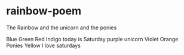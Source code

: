 # rainbow-poem
The Rainbow and the unicorn and the ponies

Blue 
Green
Red 
Indigo
today is Saturday
purple
unicorn
Violet
Orange
Ponies
Yellow
I love saturdays
